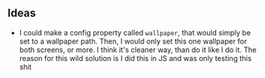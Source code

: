 ## Ideas

- I could make a config property called `wallpaper`, that would simply be set to a wallpaper path. Then, I would only set this one wallpaper for both screens, or more. I think it's cleaner way, than do it like I do it. The reason for this wild solution is I did this in JS and was only testing this shit
